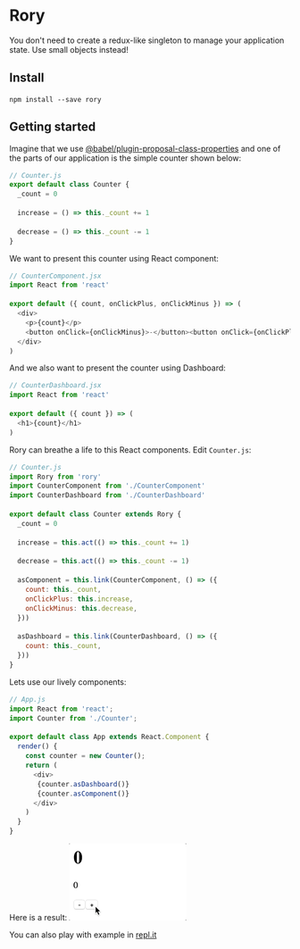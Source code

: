 # Rory

You don't need to create a redux-like singleton to manage your application state. Use small objects instead!

## Install

```
npm install --save rory
```

## Getting started

Imagine that we use [@babel/plugin-proposal-class-properties](https://babeljs.io/docs/en/babel-plugin-proposal-class-properties) 
and one of the parts of our application is the simple counter shown below:

```js
// Counter.js
export default class Counter {
  _count = 0

  increase = () => this._count += 1

  decrease = () => this._count -= 1
}
```

We want to present this counter using React component:
```js
// CounterComponent.jsx
import React from 'react'

export default ({ count, onClickPlus, onClickMinus }) => (
  <div>
    <p>{count}</p>
    <button onClick={onClickMinus}>-</button><button onClick={onClickPlus}>+</button>
  </div>
)
```

And we also want to present the counter using Dashboard:
```js
// CounterDashboard.jsx
import React from 'react'

export default ({ count }) => (
  <h1>{count}</h1>
)
```

Rory can breathe a life to this React components. Edit `Counter.js`:
```js
// Counter.js
import Rory from 'rory'
import CounterComponent from './CounterComponent'
import CounterDashboard from './CounterDashboard'

export default class Counter extends Rory {
  _count = 0

  increase = this.act(() => this._count += 1)

  decrease = this.act(() => this._count -= 1)

  asComponent = this.link(CounterComponent, () => ({
    count: this._count,
    onClickPlus: this.increase,
    onClickMinus: this.decrease,
  }))

  asDashboard = this.link(CounterDashboard, () => ({
    count: this._count,
  }))
}
```

Lets use our lively components:
```js
// App.js
import React from 'react';
import Counter from './Counter';

export default class App extends React.Component {
  render() {
    const counter = new Counter();
    return (
      <div>
       {counter.asDashboard()}
       {counter.asComponent()}
      </div>
    )
  }
}
```

Here is a result:
<img src="pictures/counter.gif">

You can also play with example in [repl.it](https://repl.it/@Telichkin/RoryCounter)
